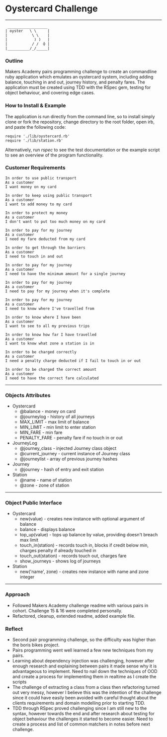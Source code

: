 # Oystercard Challenge
--------
```
 __________________
| oyster   \ \     |
|           \ \    |
|            ) )   |
|           / /  ⌽ |
|__________/_/_____|

```
### Outline

Makers Academy pairs programming challenge to create an commandline ruby application which emulates an oystercard system, including adding balance, touching in and out, journey history, and penalty fares. The application must be created using TDD with the RSpec gem, testing for object behaviour, and covering edge cases.

### How to Install & Example

The application is run directly from the command line, so to install simply clone or fork the repository, change directory to the root folder, open irb, and paste the following code:
```
require './lib/oystercard.rb'
require './lib/station.rb'
```
Alternatively, run *rspec* to see the test documentation or the example script to see an overview of the program functionality.

### Customer Requirements

```
In order to use public transport
As a customer
I want money on my card
```
```
In order to keep using public transport
As a customer
I want to add money to my card
```
```
In order to protect my money
As a customer
I don't want to put too much money on my card
```
```
In order to pay for my journey
As a customer
I need my fare deducted from my card
```
```
In order to get through the barriers
As a customer
I need to touch in and out
```
```
In order to pay for my journey
As a customer
I need to have the minimum amount for a single journey
```
```
In order to pay for my journey
As a customer
I need to pay for my journey when it's complete
```
```
In order to pay for my journey
As a customer
I need to know where I've travelled from
```
```
In order to know where I have been
As a customer
I want to see to all my previous trips
```
```
In order to know how far I have travelled
As a customer
I want to know what zone a station is in
```
```
In order to be charged correctly
As a customer
I need a penalty charge deducted if I fail to touch in or out
```
```
In order to be charged the correct amount
As a customer
I need to have the correct fare calculated
```
--------

### Objects Attributes
* Oystercard
    - @balance         - money on card
    - @journeylog      - history of all journeys
    - MAX_LIMIT        - max limit of balance
    - MIN_LIMIT        - min limit to enter station
    - MIN_FARE         - min fare
    - PENALTY_FARE     - penalty fare if no touch in or out
* JourneyLog
    - @journey_class   - injected Journey class object
    - @current_journey - current instance of Journey class
    - @journeylist     - array of previous journey hashes
* Journey
    - @journey         - hash of entry and exit station
* Station
    - @name            - name of station
    - @zone            - zone of station
--------

### Object Public Interface
* Oystercard
    - new(value) - creates new instance with optional argument of balance
    - balance - displays balance
    - top_up(value) - tops up balance by value, providing doesn't breach max limit
    - touch_in(station) - records touch in, blocks if credit below min, charges penalty if already touched in
    - touch_out(station) - records touch out, charges fare
    - show_journeys - shows log of journeys
* Station
    - new('name', zone) - creates new instance with name and zone integer

--------

### Approach

* Followed Makers Academy challenge readme with various pairs in cohort. Challenge 15 & 16 were completed personally.
* Refactored, cleanup, extended readme, added example file.

### Reflect
* Second pair programming challenge, so the difficulty was higher than the boris bikes project.
* Pairs programming went well learned a few new techniques from my pairs.
* Learning about dependency injection was challenging, however after enough research and explaining between pairs it made sense why it is advantageous to implement. Need to nail down the techniques of OOD and create a process for implementing them in realtime as I create the scripts
* The challenge of extracting a class from a class then refactoring turned out very messy, however I believe this was the intention of the challenge since it could have easily been avoided with careful thought about the clients requirements and domain modelling prior to starting TDD.
* TDD through RSpec proved challenging since I am still new to the syntax, however towards the end and after research about testing for object behaviour the challenges it started to become easier. Need to create a process and list of common matchers in notes before next challenge.
